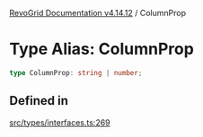 [RevoGrid Documentation v4.14.12](README.md) / ColumnProp

# Type Alias: ColumnProp

```ts
type ColumnProp: string | number;
```

## Defined in

[src/types/interfaces.ts:269](https://github.com/revolist/revogrid/blob/ee1081dbd910f211c490863a4b642535e5dce01e/src/types/interfaces.ts#L269)
